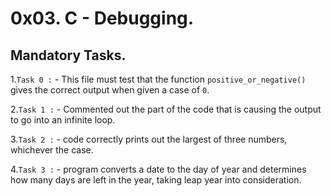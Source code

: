# 0x03. C - Debugging.

## Mandatory Tasks.

1.`Task 0 :` - This file must test that the function `positive_or_negative()` gives the correct output when given a case of `0`.

2.`Task 1 :` - Commented out the part of the code that is causing the output to go into an infinite loop.

3.`Task 2 :` - code correctly prints out the largest of three numbers, whichever the case.

4.`Task 3 :` - program converts a date to the day of year and determines how many days are left in the year, taking leap year into consideration.
